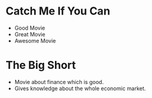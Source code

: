 # Catch Me If You Can

- Good Movie
- Great Movie
- Awesome Movie

# The Big Short

- Movie about finance which is good.
- Gives knowledge about the whole economic market.

